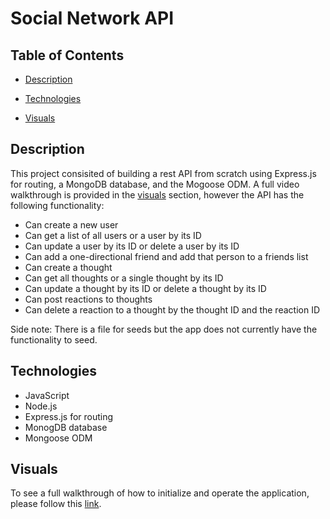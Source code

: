 # Social Network API

## Table of Contents

* [Description](#description)

* [Technologies](#technologies)

* [Visuals](#visuals)

## Description

This project consisited of building a rest API from scratch using Express.js for routing, a MongoDB database, and the Mogoose ODM. A full video walkthrough is provided in the [visuals](#visuals) section, however the API has the following functionality:

* Can create a new user
* Can get a list of all users or a user by its ID
* Can update a user by its ID or delete a user by its ID
* Can add a one-directional friend and add that person to a friends list
* Can create a thought
* Can get all thoughts or a single thought by its ID
* Can update a thought by its ID or delete a thought by its ID
* Can post reactions to thoughts 
* Can delete a reaction to a thought by the thought ID and the reaction ID

Side note: There is a file for seeds but the app does not currently have the functionality to seed.

## Technologies 

* JavaScript
* Node.js
* Express.js for routing
* MonogDB database
* Mongoose ODM

## Visuals

To see a full walkthrough of how to initialize and operate the application, please follow this [link](https://drive.google.com/file/d/1pp1G6T3B3UDAieZWQ4R_VhJ1ixykCVhE/view?usp=sharing).